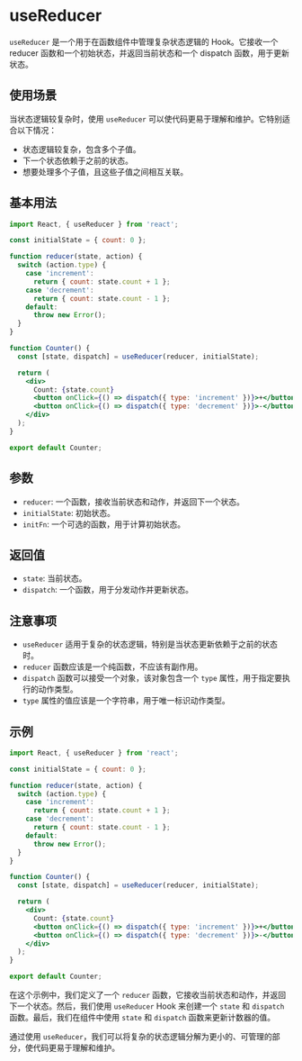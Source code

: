 # useReducer

`useReducer` 是一个用于在函数组件中管理复杂状态逻辑的 Hook。它接收一个 reducer 函数和一个初始状态，并返回当前状态和一个 dispatch 函数，用于更新状态。

## 使用场景

当状态逻辑较复杂时，使用 `useReducer` 可以使代码更易于理解和维护。它特别适合以下情况：

- 状态逻辑较复杂，包含多个子值。
- 下一个状态依赖于之前的状态。
- 想要处理多个子值，且这些子值之间相互关联。

## 基本用法

```jsx
import React, { useReducer } from 'react';

const initialState = { count: 0 };

function reducer(state, action) {
  switch (action.type) {
    case 'increment':
      return { count: state.count + 1 };
    case 'decrement':
      return { count: state.count - 1 };
    default:
      throw new Error();
  }
}

function Counter() {
  const [state, dispatch] = useReducer(reducer, initialState);

  return (
    <div>
      Count: {state.count}
      <button onClick={() => dispatch({ type: 'increment' })}>+</button>
      <button onClick={() => dispatch({ type: 'decrement' })}>-</button>
    </div>
  );
}

export default Counter;

```

## 参数

- `reducer`: 一个函数，接收当前状态和动作，并返回下一个状态。
- `initialState`: 初始状态。
- `initFn`: 一个可选的函数，用于计算初始状态。

## 返回值

- `state`: 当前状态。
- `dispatch`: 一个函数，用于分发动作并更新状态。

## 注意事项

- `useReducer` 适用于复杂的状态逻辑，特别是当状态更新依赖于之前的状态时。
- `reducer` 函数应该是一个纯函数，不应该有副作用。
- `dispatch` 函数可以接受一个对象，该对象包含一个 `type` 属性，用于指定要执行的动作类型。
- `type` 属性的值应该是一个字符串，用于唯一标识动作类型。

## 示例

```jsx
import React, { useReducer } from 'react';

const initialState = { count: 0 };

function reducer(state, action) {
  switch (action.type) {
    case 'increment':
      return { count: state.count + 1 };
    case 'decrement':
      return { count: state.count - 1 };
    default:
      throw new Error();
  }
}

function Counter() {
  const [state, dispatch] = useReducer(reducer, initialState);

  return (
    <div>
      Count: {state.count}
      <button onClick={() => dispatch({ type: 'increment' })}>+</button>
      <button onClick={() => dispatch({ type: 'decrement' })}>-</button>
    </div>
  );
}

export default Counter;
```

在这个示例中，我们定义了一个 `reducer` 函数，它接收当前状态和动作，并返回下一个状态。然后，我们使用 `useReducer` Hook 来创建一个 `state` 和 `dispatch` 函数。最后，我们在组件中使用 `state` 和 `dispatch` 函数来更新计数器的值。

通过使用 `useReducer`，我们可以将复杂的状态逻辑分解为更小的、可管理的部分，使代码更易于理解和维护。
